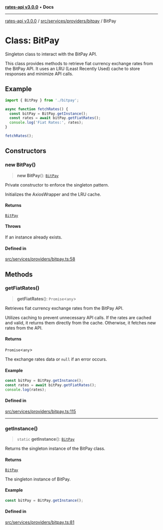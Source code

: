 [**rates-api v3.0.0**](../../../../../README.md) • **Docs**

***

[rates-api v3.0.0](../../../../../modules.md) / [src/services/providers/bitpay](../README.md) / BitPay

# Class: BitPay

Singleton class to interact with the BitPay API.

This class provides methods to retrieve fiat currency exchange rates from the BitPay API.
It uses an LRU (Least Recently Used) cache to store responses and minimize API calls.

## Example

```typescript
import { BitPay } from './bitpay';

async function fetchRates() {
  const bitPay = BitPay.getInstance();
  const rates = await bitPay.getFiatRates();
  console.log('Fiat Rates:', rates);
}

fetchRates();
```

## Constructors

### new BitPay()

> **new BitPay**(): [`BitPay`](BitPay.md)

Private constructor to enforce the singleton pattern.

Initializes the AxiosWrapper and the LRU cache.

#### Returns

[`BitPay`](BitPay.md)

#### Throws

If an instance already exists.

#### Defined in

[src/services/providers/bitpay.ts:58](https://github.com/ZelCore-io/rates-api/blob/691ee3db71a277710156f53a41c1ecb57cce5d58/src/services/providers/bitpay.ts#L58)

## Methods

### getFiatRates()

> **getFiatRates**(): `Promise`\<`any`\>

Retrieves fiat currency exchange rates from the BitPay API.

Utilizes caching to prevent unnecessary API calls. If the rates are cached and valid,
it returns them directly from the cache. Otherwise, it fetches new rates from the API.

#### Returns

`Promise`\<`any`\>

The exchange rates data or `null` if an error occurs.

#### Example

```typescript
const bitPay = BitPay.getInstance();
const rates = await bitPay.getFiatRates();
console.log(rates);
```

#### Defined in

[src/services/providers/bitpay.ts:115](https://github.com/ZelCore-io/rates-api/blob/691ee3db71a277710156f53a41c1ecb57cce5d58/src/services/providers/bitpay.ts#L115)

***

### getInstance()

> `static` **getInstance**(): [`BitPay`](BitPay.md)

Returns the singleton instance of the BitPay class.

#### Returns

[`BitPay`](BitPay.md)

The singleton instance of BitPay.

#### Example

```typescript
const bitPay = BitPay.getInstance();
```

#### Defined in

[src/services/providers/bitpay.ts:81](https://github.com/ZelCore-io/rates-api/blob/691ee3db71a277710156f53a41c1ecb57cce5d58/src/services/providers/bitpay.ts#L81)
